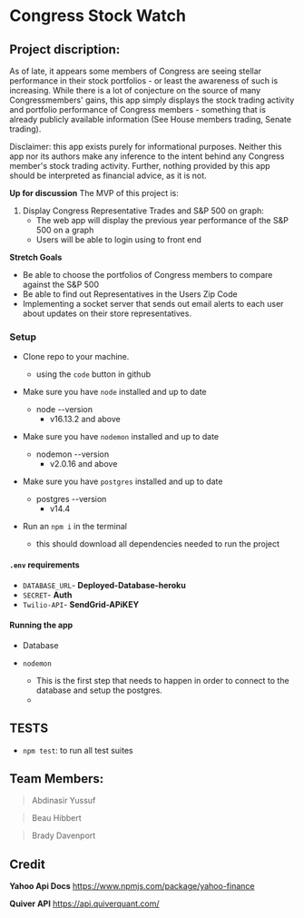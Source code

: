 # Congress Stock Watch


## Project discription:

As of late, it appears some members of Congress are seeing stellar performance in their stock portfolios - or least the awareness of such is increasing. While there is a lot of conjecture on the source of many Congressmembers' gains, this app simply displays the stock trading activity and portfolio performance of Congress members - something that is already publicly available information (See House members trading, Senate trading).

Disclaimer: this app exists purely for informational purposes. Neither this app nor its authors make any inference to the intent behind any Congress member's stock trading activity. Further, nothing provided by this app should be interpreted as financial advice, as it is not.

**Up for discussion**
The MVP of this project is:

1. Display Congress Representative Trades and S&P 500 on graph:
    - The web app will display the previous year performance of the S&P 500 on a graph
    - Users will be able to login using to front end 

**Stretch Goals**
- Be able to choose the portfolios of Congress members to compare against the S&P 500
- Be able to find out Representatives in the Users Zip Code
- Implementing a socket server that sends out email alerts to each user about updates on their store representatives.

### Setup
- Clone repo to your machine.
  - using the `code` button in github 

- Make sure you have `node` installed and up to date
  - node --version
    - v16.13.2 and above
- Make sure you have `nodemon` installed and up to date
  - nodemon --version
    - v2.0.16 and above

- Make sure you have `postgres` installed and up to date
  - postgres --version  
    - v14.4
- Run an `npm i`  in the terminal 
  - this should download all dependencies needed to run the project

#### `.env` requirements

- `DATABASE_URL`- **Deployed-Database-heroku**
- `SECRET`- **Auth** 
- `Twilio-API`- **SendGrid-APiKEY**


#### Running the app
- Database
  
- `nodemon`
    - This is the first step that needs to happen in order to connect to the database and setup the postgres.
    - 
## TESTS

  - `npm test`: to run all test suites

## Team Members:

> Abdinasir Yussuf

> Beau Hibbert

> Brady Davenport

## Credit

**Yahoo Api Docs**
https://www.npmjs.com/package/yahoo-finance

**Quiver API**
https://api.quiverquant.com/